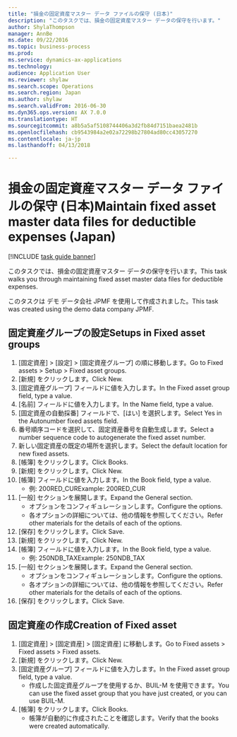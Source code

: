 ```yaml
--- 
title: "損金の固定資産マスター データ ファイルの保守 (日本)"
description: "このタスクでは、損金の固定資産マスター データの保守を行います。"
author: ShylaThompson
manager: AnnBe
ms.date: 09/22/2016
ms.topic: business-process
ms.prod: 
ms.service: dynamics-ax-applications
ms.technology: 
audience: Application User
ms.reviewer: shylaw
ms.search.scope: Operations
ms.search.region: Japan
ms.author: shylaw
ms.search.validFrom: 2016-06-30
ms.dyn365.ops.version: AX 7.0.0
ms.translationtype: HT
ms.sourcegitcommit: a8b5a5af5108744406a3d2fb84d7151baea2481b
ms.openlocfilehash: cb9543984a2e02a72298b27804ad80cc43057270
ms.contentlocale: ja-jp
ms.lasthandoff: 04/13/2018

---
```

# <a name="maintain-fixed-asset-master-data-files-for-deductible-expenses-japan"></a><span data-ttu-id="8514b-103">損金の固定資産マスター データ ファイルの保守 (日本)</span><span class="sxs-lookup"><span data-stu-id="8514b-103">Maintain fixed asset master data files for deductible expenses (Japan)</span></span>

[!INCLUDE [task guide banner](../../includes/task-guide-banner.md)]

<span data-ttu-id="8514b-104">このタスクでは、損金の固定資産マスター データの保守を行います。</span><span class="sxs-lookup"><span data-stu-id="8514b-104">This task walks you through maintaining fixed asset master data files for deductible expenses.</span></span>



<span data-ttu-id="8514b-105">このタスクは デモ データ会社 JPMF を使用して作成されました。</span><span class="sxs-lookup"><span data-stu-id="8514b-105">This task was created using the demo data company JPMF.</span></span>


## <a name="setups-in-fixed-asset-groups"></a><span data-ttu-id="8514b-106">固定資産グループの設定</span><span class="sxs-lookup"><span data-stu-id="8514b-106">Setups in Fixed asset groups</span></span>
1. <span data-ttu-id="8514b-107">[固定資産] > [設定] > [固定資産グループ] の順に移動します。</span><span class="sxs-lookup"><span data-stu-id="8514b-107">Go to Fixed assets > Setup > Fixed asset groups.</span></span>
2. <span data-ttu-id="8514b-108">[新規] をクリックします。</span><span class="sxs-lookup"><span data-stu-id="8514b-108">Click New.</span></span>
3. <span data-ttu-id="8514b-109">[固定資産グループ] フィールドに値を入力します。</span><span class="sxs-lookup"><span data-stu-id="8514b-109">In the Fixed asset group field, type a value.</span></span>
4. <span data-ttu-id="8514b-110">[名前] フィールドに値を入力します。</span><span class="sxs-lookup"><span data-stu-id="8514b-110">In the Name field, type a value.</span></span>
5. <span data-ttu-id="8514b-111">[固定資産の自動採番] フィールドで、[はい] を選択します。</span><span class="sxs-lookup"><span data-stu-id="8514b-111">Select Yes in the Autonumber fixed assets field.</span></span>
6. <span data-ttu-id="8514b-112">番号順序コードを選択して、固定資産番号を自動生成します。</span><span class="sxs-lookup"><span data-stu-id="8514b-112">Select a number sequence code to autogenerate the fixed asset number.</span></span>
7. <span data-ttu-id="8514b-113">新しい固定資産の既定の場所を選択します。</span><span class="sxs-lookup"><span data-stu-id="8514b-113">Select the default  location for new fixed assets.</span></span>
8. <span data-ttu-id="8514b-114">[帳簿] をクリックします。</span><span class="sxs-lookup"><span data-stu-id="8514b-114">Click Books.</span></span>
9. <span data-ttu-id="8514b-115">[新規] をクリックします。</span><span class="sxs-lookup"><span data-stu-id="8514b-115">Click New.</span></span>
10. <span data-ttu-id="8514b-116">[帳簿] フィールドに値を入力します。</span><span class="sxs-lookup"><span data-stu-id="8514b-116">In the Book field, type a value.</span></span>
    * <span data-ttu-id="8514b-117">例: 200RED_CUR</span><span class="sxs-lookup"><span data-stu-id="8514b-117">Example: 200RED_CUR</span></span>  
11. <span data-ttu-id="8514b-118">[一般] セクションを展開します。</span><span class="sxs-lookup"><span data-stu-id="8514b-118">Expand the General section.</span></span>
    * <span data-ttu-id="8514b-119">オプションをコンフィギュレーションします。</span><span class="sxs-lookup"><span data-stu-id="8514b-119">Configure the options.</span></span>  
    * <span data-ttu-id="8514b-120">各オプションの詳細については、他の情報を参照してください。</span><span class="sxs-lookup"><span data-stu-id="8514b-120">Refer other materials for the details of each of the options.</span></span>  
12. <span data-ttu-id="8514b-121">[保存] をクリックします。</span><span class="sxs-lookup"><span data-stu-id="8514b-121">Click Save.</span></span>
13. <span data-ttu-id="8514b-122">[新規] をクリックします。</span><span class="sxs-lookup"><span data-stu-id="8514b-122">Click New.</span></span>
14. <span data-ttu-id="8514b-123">[帳簿] フィールドに値を入力します。</span><span class="sxs-lookup"><span data-stu-id="8514b-123">In the Book field, type a value.</span></span>
    * <span data-ttu-id="8514b-124">例: 250NDB_TAX</span><span class="sxs-lookup"><span data-stu-id="8514b-124">Example: 250NDB_TAX</span></span>  
15. <span data-ttu-id="8514b-125">[一般] セクションを展開します。</span><span class="sxs-lookup"><span data-stu-id="8514b-125">Expand the General section.</span></span>
    * <span data-ttu-id="8514b-126">オプションをコンフィギュレーションします。</span><span class="sxs-lookup"><span data-stu-id="8514b-126">Configure the options.</span></span>  
    * <span data-ttu-id="8514b-127">各オプションの詳細については、他の情報を参照してください。</span><span class="sxs-lookup"><span data-stu-id="8514b-127">Refer other materials for the details of each of the options.</span></span>  
16. <span data-ttu-id="8514b-128">[保存] をクリックします。</span><span class="sxs-lookup"><span data-stu-id="8514b-128">Click Save.</span></span>

## <a name="creation-of-fixed-asset"></a><span data-ttu-id="8514b-129">固定資産の作成</span><span class="sxs-lookup"><span data-stu-id="8514b-129">Creation of Fixed asset</span></span>
1. <span data-ttu-id="8514b-130">[固定資産] > [固定資産] > [固定資産] に移動します。</span><span class="sxs-lookup"><span data-stu-id="8514b-130">Go to Fixed assets > Fixed assets > Fixed assets.</span></span>
2. <span data-ttu-id="8514b-131">[新規] をクリックします。</span><span class="sxs-lookup"><span data-stu-id="8514b-131">Click New.</span></span>
3. <span data-ttu-id="8514b-132">[固定資産グループ] フィールドに値を入力します。</span><span class="sxs-lookup"><span data-stu-id="8514b-132">In the Fixed asset group field, type a value.</span></span>
    * <span data-ttu-id="8514b-133">作成した固定資産グループを使用するか、BUIL-M を使用できます。</span><span class="sxs-lookup"><span data-stu-id="8514b-133">You can use the fixed asset group that you have just created, or you can use BUIL-M.</span></span>  
4. <span data-ttu-id="8514b-134">[帳簿] をクリックします。</span><span class="sxs-lookup"><span data-stu-id="8514b-134">Click Books.</span></span>
    * <span data-ttu-id="8514b-135">帳簿が自動的に作成されたことを確認します。</span><span class="sxs-lookup"><span data-stu-id="8514b-135">Verify that the books were created automatically.</span></span>  


